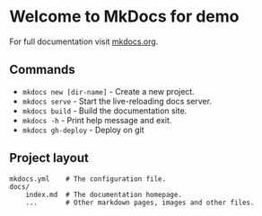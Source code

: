 # Welcome to MkDocs for demo

For full documentation visit [mkdocs.org](https://www.mkdocs.org).

## Commands

* `mkdocs new [dir-name]` - Create a new project.
* `mkdocs serve` - Start the live-reloading docs server.
* `mkdocs build` - Build the documentation site.
* `mkdocs -h` - Print help message and exit.
* `mkdocs gh-deploy` - Deploy on git

## Project layout

    mkdocs.yml    # The configuration file.
    docs/
        index.md  # The documentation homepage.
        ...       # Other markdown pages, images and other files.
